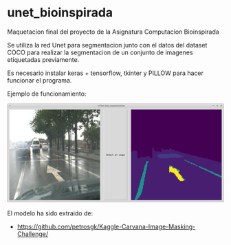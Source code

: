 # unet_bioinspirada
Maquetacion final del proyecto de la Asignatura Computacion Bioinspirada

Se utiliza la red Unet para segmentacion junto con el datos del dataset COCO para realizar la segmentacion de un conjunto de imagenes etiquetadas previamente.

Es necesario instalar keras + tensorflow, tkinter y PILLOW para hacer funcionar el programa.

Ejemplo de funcionamiento:

![Ejemplo](images/ejemplo.png)


El modelo ha sido extraido de:
  - https://github.com/petrosgk/Kaggle-Carvana-Image-Masking-Challenge/
